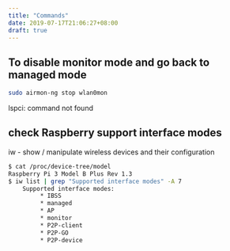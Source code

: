 ```yaml
---
title: "Commands"
date: 2019-07-17T21:06:27+08:00
draft: true
---
```



## To disable monitor mode and go back to managed mode
  ```sh
  sudo airmon-ng stop wlan0mon
  ```

lspci: command not found


## check Raspberry support interface modes
iw - show / manipulate wireless devices and their configuration

```sh
$ cat /proc/device-tree/model
Raspberry Pi 3 Model B Plus Rev 1.3
$ iw list | grep "Supported interface modes" -A 7
	Supported interface modes:
		 * IBSS
		 * managed
		 * AP
		 * monitor
		 * P2P-client
		 * P2P-GO
		 * P2P-device
```
